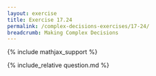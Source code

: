 ```yaml
---
layout: exercise
title: Exercise 17.24
permalink: /complex-decisions-exercises/17-24/
breadcrumb: Making Complex Decisions
---
```


{% include mathjax_support %}

<div><i class="arrow-up" data-chapter="complex-decisions-exercises" data-exercise="ex_24" data-rating="0"></i></div>
{% include_relative question.md %}
